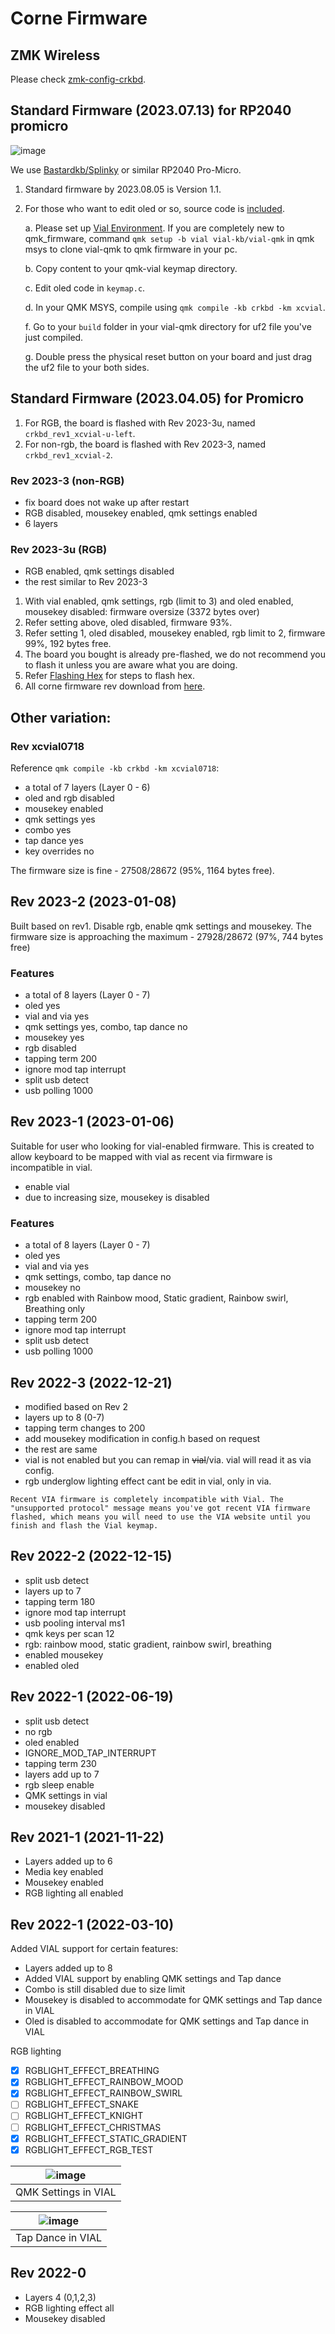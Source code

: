 # Corne Firmware

## ZMK Wireless 
Please check [zmk-config-crkbd](https://github.com/superxc3/zmk-config-crkbd).

## Standard Firmware (2023.07.13) for RP2040 promicro 

![image](https://github.com/superxc3/xcmkb/assets/79617315/17fb21e2-87de-4945-b89f-009cbbd192b7)

We use [Bastardkb/Splinky](https://github.com/Bastardkb/Splinky) or similar RP2040 Pro-Micro. 
1. Standard firmware by 2023.08.05 is Version 1.1.
2. For those who want to edit oled or so, source code is [included](https://drive.google.com/drive/folders/1-6yim1sLNgdcoQgKbDtAbBsG6yMPpH2_?usp=drive_link).

   a. Please set up [Vial Environment](https://get.vial.today/docs/porting-to-vial.html#1-prepare-your-build-environment). If you are completely new to qmk_firmware, command `qmk setup -b vial vial-kb/vial-qmk` in qmk msys to clone vial-qmk to qmk firmware in your pc.
   
   b. Copy content to your qmk-vial keymap directory.
   
   c. Edit oled code in `keymap.c`.

   d. In your QMK MSYS, compile using `qmk compile -kb crkbd -km xcvial`.

   f. Go to your `build` folder in your vial-qmk directory for uf2 file you've just compiled.

   g. Double press the physical reset button on your board and just drag the uf2 file to your both sides.



## Standard Firmware (2023.04.05) for Promicro
1. For RGB, the board is flashed with Rev 2023-3u, named `crkbd_rev1_xcvial-u-left`.
2. For non-rgb, the board is flashed with Rev 2023-3, named `crkbd_rev1_xcvial-2`.

### Rev 2023-3 (non-RGB)
- fix board does not wake up after restart
- RGB disabled, mousekey enabled, qmk settings enabled
- 6 layers
  
### Rev 2023-3u (RGB)
- RGB enabled, qmk settings disabled
- the rest similar to Rev 2023-3

1. With vial enabled, qmk settings, rgb (limit to 3) and oled enabled, mousekey disabled: firmware oversize (3372 bytes over)
2. Refer setting above, oled disabled, firmware 93%. 
3. Refer setting 1, oled disabled, mousekey enabled, rgb limit to 2, firmware 99%, 192 bytes free.
4. The board you bought is already pre-flashed, we do not recommend you to flash it unless you are aware what you are doing. 
5. Refer [Flashing Hex](https://github.com/superxc3/xcmkb/blob/main/list%20of%20guide/flashing%20hex.md) for steps to flash hex. 
6. All corne firmware rev download from [here](https://drive.google.com/drive/folders/1Fzg_2ExMRd2aj1tImBqirBF1Uh8W3mVz?usp=drive_link).

## Other variation:
### Rev xcvial0718
Reference `qmk compile -kb crkbd -km xcvial0718`:
- a total of 7 layers (Layer 0 - 6)
- oled and rgb disabled
- mousekey enabled
- qmk settings yes
- combo yes
- tap dance yes
- key overrides no

The firmware size is fine - 27508/28672 (95%, 1164 bytes free). 


## Rev 2023-2 (2023-01-08)
Built based on rev1. Disable rgb, enable qmk settings and mousekey. The firmware size is approaching the maximum - 27928/28672 (97%, 744 bytes free)

### Features
- a total of 8 layers (Layer 0 - 7)
- oled yes
- vial and via yes
- qmk settings yes, combo, tap dance no
- mousekey yes
- rgb disabled
- tapping term 200
- ignore mod tap interrupt
- split usb detect 
- usb polling 1000

## Rev 2023-1 (2023-01-06)
Suitable for user who looking for vial-enabled firmware. This is created to allow keyboard to be mapped with vial as recent via firmware is incompatible in vial. 
- enable vial 
- due to increasing size, mousekey is disabled

### Features
- a total of 8 layers (Layer 0 - 7)
- oled yes
- vial and via yes
- qmk settings, combo, tap dance no
- mousekey no
- rgb enabled with Rainbow mood, Static gradient, Rainbow swirl, Breathing only
- tapping term 200
- ignore mod tap interrupt
- split usb detect 
- usb polling 1000


## Rev 2022-3 (2022-12-21)
- modified based on Rev 2
- layers up to 8 (0-7)
- tapping term changes to 200
- add mousekey modification in config.h based on request
- the rest are same
- vial is not enabled but you can remap in ~~vial~~/via. vial will read it as via config.
- rgb underglow lighting effect cant be edit in vial, only in via. 

`Recent VIA firmware is completely incompatible with Vial. The "unsupported protocol" message means you've got recent VIA firmware flashed, which means you will need to use the VIA website until you finish and flash the Vial keymap.`

## Rev 2022-2 (2022-12-15)
- split usb detect
- layers up to 7
- tapping term 180
- ignore mod tap interrupt
- usb pooling interval ms1
- qmk keys per scan 12
- rgb: rainbow mood, static gradient, rainbow swirl, breathing
- enabled mousekey
- enabled oled


## Rev 2022-1 (2022-06-19)
- split usb detect
- no rgb
- oled enabled
- IGNORE_MOD_TAP_INTERRUPT
- tapping term 230
- layers add up to 7
- rgb sleep enable
- QMK settings in vial
- mousekey disabled

## Rev 2021-1 (2021-11-22)
- Layers added up to 6
- Media key enabled
- Mousekey enabled
- RGB lighting all enabled


## Rev 2022-1 (2022-03-10)
Added VIAL support for certain features:
- Layers added up to 8
- Added VIAL support by enabling QMK settings and Tap dance
- Combo is still disabled due to size limit
- Mousekey is disabled to accommodate for QMK settings and Tap dance in VIAL
- Oled is disabled to accommodate for QMK settings and Tap dance in VIAL

RGB lighting
- [x] RGBLIGHT_EFFECT_BREATHING
- [x] RGBLIGHT_EFFECT_RAINBOW_MOOD
- [x] RGBLIGHT_EFFECT_RAINBOW_SWIRL
- [ ] RGBLIGHT_EFFECT_SNAKE
- [ ] RGBLIGHT_EFFECT_KNIGHT
- [ ] RGBLIGHT_EFFECT_CHRISTMAS
- [x] RGBLIGHT_EFFECT_STATIC_GRADIENT
- [x] RGBLIGHT_EFFECT_RGB_TEST

|![image](https://user-images.githubusercontent.com/79617315/157654494-7f1aa6e9-c5b2-4e1c-9076-ff4fa77e263e.png)|
|:--:|
| QMK Settings in VIAL |

| ![image](https://user-images.githubusercontent.com/79617315/157654570-f283d9f6-7724-46c9-acfd-0cfaa9279a21.png)|
|:--:|
| Tap Dance in VIAL |

## Rev 2022-0 
- Layers 4 (0,1,2,3)
- RGB lighting effect all
- Mousekey disabled





